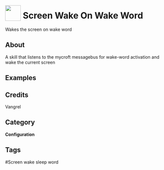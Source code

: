 # <img src="https://raw.githack.com/FortAwesome/Font-Awesome/master/svgs/solid/bed.svg" card_color="#22A7F0" width="50" height="50" style="vertical-align:bottom"/> Screen Wake On Wake Word
Wakes the screen on wake word

## About
A skill that listens to the mycroft messagebus for wake-word activation and wake the current screen

## Examples

## Credits
Vangrel

## Category
**Configuration**

## Tags
#Screen wake sleep word


